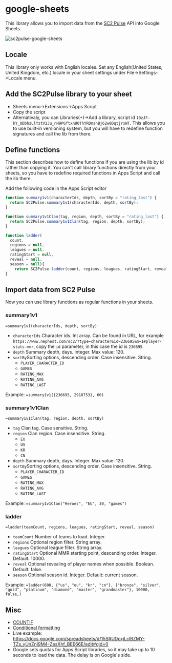 # google-sheets
This library allows you to import data from the [SC2 Pulse](https://github.com/sc2-pulse/sc2-pulse) API into Google Sheets.

![sc2pulse-google-sheets](https://user-images.githubusercontent.com/63394805/221893541-f78f2cea-978f-450d-ae17-d2b52f916854.png)

## Locale
This library only works with English locales. Set any English(United States, United Kingdom, etc.) locale in your 
sheet settings under File->Settings->Locale menu.

## Add the SC2Pulse library to your sheet
* Sheets menu->Extensions->Apps Script
* Copy the script
* Alternativaly, you can Libraries(+)->Add a library, script id `10zJF-kY_ODbhzLlYztV2Ju_nH9PGftxnUOThYRDmshBj62w0DqtjrxWT`. This allows you to use built-in versioning system, but you will have to redefine function signatures and call the lib from there.

## Define functions
This section describes how to define functions if you are using the lib by id rather than copying it. You can't call library functions directly from your sheets, so you have to redefine required functions in Apps Script and call the lib there.

Add the following code in the Apps Script editor
```js
function summary1v1(characterIds, depth, sortBy = "rating_last") {
  return SC2Pulse.summary1v1(characterIds, depth, sortBy);
}

function summary1v1Clan(tag, region, depth, sortBy = "rating_last") {
  return SC2Pulse.summary1v1Clan(tag, region, depth, sortBy);
}

function ladder(
  count,
  regions = null,
  leagues = null,
  ratingStart = null,
  reveal = null,
  season = null){
    return SC2Pulse.ladder(count, regions, leagues, ratingStart, reveal, season);
}
```

## Import data from SC2 Pulse
Now you can use library functions as regular functions in your sheets.

### summary1v1
`=summary1v1(characterIds, depth, sortBy)`
* `characterIds` Character ids. Int array. Can be found in URL, for example `https://www.nephest.com/sc2/?type=character&id=236695&m=1#player-stats-mmr`, copy the `id` parameter, in this case the id is `236695`.
* `depth` Summary depth, days. Integer. Max value: 120.
* `sortBy`Sorting options, descending order. Case insensitive. String.
    * `PLAYER_CHARACTER_ID`
    * `GAMES`
    * `RATING_MAX`
    * `RATING_AVG`
    * `RATING_LAST`

Example: `=summary1v1({236695, 2918753}, 60)`

### summary1v1Clan
`=summary1v1Clan(tag, region, depth, sortBy)`
* `tag` Clan tag. Case sensitive. String.
* `region` Clan region. Case insensitive. String.
    * `EU`
    * `US`
    * `KR`
    * `CN`
* `depth` Summary depth, days. Integer. Max value: 120.
* `sortBy`Sorting options, descending order. Case insensitive. String.
    * `PLAYER_CHARACTER_ID`
    * `GAMES`
    * `RATING_MAX`
    * `RATING_AVG`
    * `RATING_LAST`

Example: `=summary1v1Clan("Heroes", "EU", 30, "games")`

### ladder
`=ladder(teamCount, regions, leagues, ratingStart, reveal, season)`
* `teamCount` Number of teams to load. Integer.
* `regions` Optional region filter. String array.
* `leagues` Optional league filter. String array.
* `ratingStart` Optional MMR starting point, descending order. Integer. Default: 10000.
* `reveal` Optional revealing of player names when possible. Boolean. Default: false.
* `season` Optional season id. Integer. Default: current season.

Example: `=ladder(600, {"us", "eu", "kr", "cn"}, {"bronze", "silver", "gold", "platinum", "diamond", "master", "grandmaster"}, 10000, false,)`

## Misc
* [COUNTIF](https://support.google.com/docs/answer/3093480)
* [Conditional formatting](https://support.google.com/docs/answer/78413)
* Live example: https://docs.google.com/spreadsheets/d/15SRUDoxjLclBZMY-TZs_yUnZnI9M4-ZesXhf_BEE66E/edit#gid=0
* Google sets quotas for Apps Script libraries, so it may take up to 10 seconds to load the data. The delay is on Google's side.
